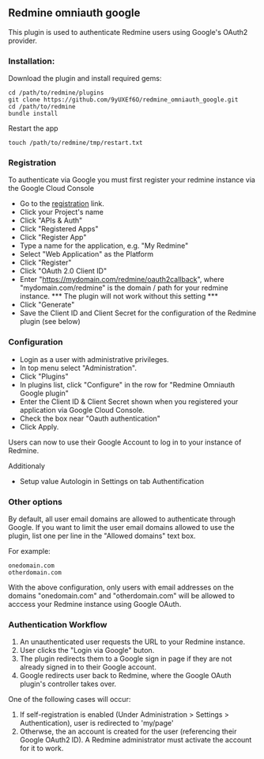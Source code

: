 ## Redmine omniauth google

This plugin is used to authenticate Redmine users using Google's OAuth2 provider.

### Installation:

Download the plugin and install required gems:

```console
cd /path/to/redmine/plugins
git clone https://github.com/9yUXEf6O/redmine_omniauth_google.git
cd /path/to/redmine
bundle install
```

Restart the app
```console
touch /path/to/redmine/tmp/restart.txt
```

### Registration

To authenticate via Google you must first register your redmine instance via the Google Cloud Console

* Go to the [registration](https://cloud.google.com/console) link.
* Click your Project's name
* Click "APIs & Auth"
* Click "Registered Apps"
* Click "Register App"
* Type a name for the application, e.g. "My Redmine"
* Select "Web Application" as the Platform
* Click "Register"
* Click "OAuth 2.0 Client ID"
* Enter "https://mydomain.com/redmine/oauth2callback", where "mydomain.com/redmine" is the domain / path for your redmine instance. *** The plugin will not work without this setting ***
* Click "Generate"
* Save the Client ID and Client Secret for the configuration of the Redmine plugin (see below)

### Configuration

* Login as a user with administrative privileges. 
* In top menu select "Administration".
* Click "Plugins"
* In plugins list, click "Configure" in the row for "Redmine Omniauth Google plugin"
* Enter the Сlient ID & Client Secret shown when you registered your application via Google Cloud Console.
* Check the box near "Oauth authentication"
* Click Apply. 
 
Users can now to use their Google Account to log in to your instance of Redmine.

Additionaly
* Setup value Autologin in Settings on tab Authentification

### Other options

By default, all user email domains are allowed to authenticate through Google.
If you want to limit the user email domains allowed to use the plugin, list one per line in the  "Allowed domains" text box.

For example:

```text
onedomain.com
otherdomain.com
```

With the above configuration, only users with email addresses on the domains "onedomain.com" and "otherdomain.com" will be allowed to acccess your Redmine instance using Google OAuth.

### Authentication Workflow

1. An unauthenticated user requests the URL to your Redmine instance.
2. User clicks the "Login via Google" buton.
3. The plugin redirects them to a Google sign in page if they are not already signed in to their Google account.
4. Google redirects user back to Redmine, where the Google OAuth plugin's controller takes over.

One of the following cases will occur:
1. If self-registration is enabled (Under Administration > Settings > Authentication), user is redirected to 'my/page'
2. Otherwse, the an account is created for the user (referencing their Google OAuth2 ID). A Redmine administrator must activate the account for it to work.
